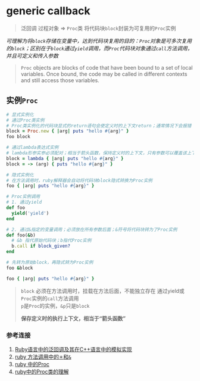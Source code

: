 # generic callback
> 泛回调
> 过程对象 => `Proc`类
> 将代码块`block`封装为可复用的`Proc`实例

*可理解为将`block`存储在变量中，达到代码块复用的目的：`Proc`对象是可多次复用的`block`；区别在于`block`通过`yield`调用，而`Proc`代码块对象通过`call`方法调用，并且可定义和传入参数*

> `Proc` objects are blocks of code that have been bound to a set of local variables. Once bound, the code may be called in different contexts and still access those variables.

## 实例`Proc`
```ruby
# 显式实例化
# 通过Proc类实例
# Proc类实例化的代码块显式的return语句会使定义时的上下文return；通常情况下会报错
block = Proc.new { |arg| puts "hello #{arg}" }
foo block

# 通过lambda表达式实例
# lambda形参实参必须配对；相当于箭头函数，保持定义时的上下文，只有参数可以覆盖该上下文的同名变量
block = lambda { |arg| puts "hello #{arg}" }
block = -> (arg) { puts "hello #{arg}" }

# 隐式实例化
# 在方法调用时，ruby解释器会自动将代码块block隐式转换为Proc实例
foo { |arg| puts "hello #{arg}" }

# Proc实例调用
# 1. 通过yield
def foo
  yield('yield')
end

# 2. 通过&指定的变量调用；必须放在所有参数后面；&符号将代码块转为了Proc实例
def foo(&b)
  # &b 指代原始代码块；b指代Proc实例
  b.call if block_given?
end

# 先转为原始block，再隐式转为Proc实例
foo &block

foo { |arg| puts "hello #{arg}" }
```

> `block` 必须在方法调用时，挂载在方法后面，不能独立存在
> 通过yield或`Proc`实例的`call`方法调用  
> `p`是`Proc`的实例，`&p`只是`block`
> 
> **保存定义时的执行上下文，相当于“箭头函数”** 

### 参考连接
1. [Ruby语言中的泛回调及其在C++语言中的模拟实现](http://blog.csdn.net/zwvista/article/details/1841902)
2. [ruby 方法调用中的`＊`和`&`](http://www.jianshu.com/p/ce2ce74545d8)
3. [ruby 中的Proc](http://www.jianshu.com/p/4ad4517ed6a8)
4. [ruby中的Proc类的理解](http://blog.csdn.net/u010196648/article/details/19192403)